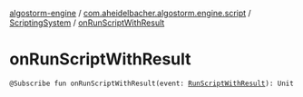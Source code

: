 [algostorm-engine](../../index.md) / [com.aheidelbacher.algostorm.engine.script](../index.md) / [ScriptingSystem](index.md) / [onRunScriptWithResult](.)

# onRunScriptWithResult

`@Subscribe fun onRunScriptWithResult(event: `[`RunScriptWithResult`](-run-script-with-result/index.md)`): Unit`